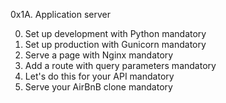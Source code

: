 0x1A. Application server

0. Set up development with Python mandatory
1. Set up production with Gunicorn mandatory
2. Serve a page with Nginx mandatory
3. Add a route with query parameters mandatory
4. Let's do this for your API mandatory
5. Serve your AirBnB clone mandatory